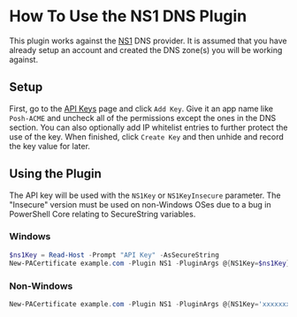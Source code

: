# How To Use the NS1 DNS Plugin

This plugin works against the [NS1](https://ns1.com) DNS provider. It is assumed that you have already setup an account and created the DNS zone(s) you will be working against.

## Setup

First, go to the [API Keys](https://my.nsone.net/#/account/settings) page and click `Add Key`. Give it an app name like `Posh-ACME` and uncheck all of the permissions except the ones in the DNS section. You can also optionally add IP whitelist entries to further protect the use of the key. When finished, click `Create Key` and then unhide and record the key value for later.

## Using the Plugin

The API key will be used with the `NS1Key` or `NS1KeyInsecure` parameter. The "Insecure" version must be used on non-Windows OSes due to a bug in PowerShell Core relating to SecureString variables.

### Windows

```powershell
$ns1Key = Read-Host -Prompt "API Key" -AsSecureString
New-PACertificate example.com -Plugin NS1 -PluginArgs @{NS1Key=$ns1Key}
```

### Non-Windows

```powershell
New-PACertificate example.com -Plugin NS1 -PluginArgs @{NS1Key='xxxxxxxxxxxx'}
```
